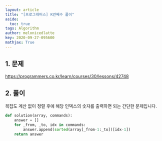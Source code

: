 ```yaml
---
layout: article
title: "[프로그래머스] K번째수 풀이"
aside:
  toc: true
tags: Algorithm 
author: melonicedlatte
key: 2020-09-27-095600
mathjax: True
---  
```


## 1. 문제

https://programmers.co.kr/learn/courses/30/lessons/42748

## 2. 풀이

복잡도 계산 없이 정렬 후에 해당 인덱스의 숫자를 출력하면 되는 간단한 문제입니다. 

~~~python
def solution(array, commands):
    answer = []
    for _from, _to, idx in commands:
        answer.append(sorted(array[_from-1:_to])[idx-1])
    return answer
~~~
